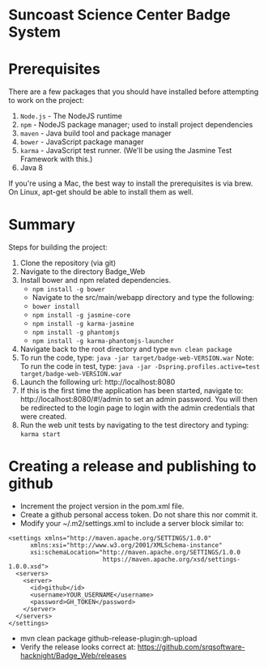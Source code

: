 # Suncoast Science Center Badge System

# Prerequisites

There are a few packages that you should have installed before attempting to work on the project:

1. `Node.js` - The NodeJS runtime
2. `npm` - NodeJS package manager; used to install project dependencies
3. `maven` - Java build tool and package manager
4. `bower` - JavaScript package manager
5. `karma` - JavaScript test runner. (We'll be using the Jasmine Test Framework with this.)
6. Java 8

If you're using a Mac, the best way to install the prerequisites is via brew. On Linux, apt-get should be able to install them as well.

# Summary

Steps for building the project:

1. Clone the repository (via git)
2. Navigate to the directory Badge_Web
3. Install bower and npm related dependencies.
    - `npm install -g bower`
    - Navigate to the src/main/webapp directory and type the following:
    - `bower install`
    - `npm install -g jasmine-core`
    - `npm install -g karma-jasmine`
    - `npm install -g phantomjs`
    - `npm install -g karma-phantomjs-launcher`
4. Navigate back to the root directory and type `mvn clean package`
5. To run the code, type: `java -jar target/badge-web-VERSION.war`
Note: To run the code in test, type: `java -jar -Dspring.profiles.active=test target/badge-web-VERSION.war`
6. Launch the following url: http://localhost:8080
7. If this is the first time the application has been started, navigate to: http://localhost:8080/#!/admin to set an admin password. You will then be redirected to the login page to login with the admin credentials that were created.
8. Run the web unit tests by navigating to the test directory and typing: `karma start`

# Creating a release and publishing to github

* Increment the project version in the pom.xml file.
* Create a github personal access token. Do not share this nor commit it.
* Modify your ~/.m2/settings.xml to include a server block similar to:
```
<settings xmlns="http://maven.apache.org/SETTINGS/1.0.0"
      xmlns:xsi="http://www.w3.org/2001/XMLSchema-instance"
      xsi:schemaLocation="http://maven.apache.org/SETTINGS/1.0.0
                          https://maven.apache.org/xsd/settings-1.0.0.xsd">
  <servers>
    <server>
      <id>github</id>
      <username>YOUR_USERNAME</username>
      <password>GH_TOKEN</password>
    </server>
  </servers>
</settings>
```
* mvn clean package github-release-plugin:gh-upload
* Verify the release looks correct at: https://github.com/srqsoftware-hacknight/Badge_Web/releases

